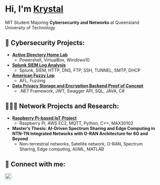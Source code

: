 <h1>Hi, I'm <a href="https://www.linkedin.com/in/krystalsonqut/"> Krystal </a></h1> MIT Student Majoring <b> Cybersecurity and Networks </b> at Queensland University of Technology 

<h2>🔐 Cybersecurity Projects:</h2>

- <b>[Active Directory Home Lab](https://github.com/krystolla/ActiveDirectoryLab)</b>
  - Powershell, VirtualBox, Windows10
 - <b>[Splunk SIEM Log Analysis](https://github.com/krystolla/Splunk-SIEM-Log-Analysis)</b>
   - Splunk, SIEM, HTTP, DNS, FTP, SSH, TUNNEL, SMTP, DHCP
- <b>[American Fuzzy Lop](https://github.com/krystolla/AmericanFuzzyLop)</b>
  - AFL, Fuzzing
- <b>[Data Privacy Storage and Encryption Backend Proof of Concept](https://github.com/krystolla/EncryptionPOC) </b>
  - .NET Framework, JWT, Swagger API, SQL, JAVA, C#

<h2>👩🏻‍💻 Network Projects and Research:</h2>

- <b>[Raspberry Pi-based IoT Project](https://github.com/krystolla/IFN649) </b>
  - Raspberry Pi, AWS EC2, MQTT, Python, C++, MAX30102
- <b>Master’s Thesis: AI-Driven Spectrum Sharing and Edge Computing in NTN-TN Integrated Networks with O-RAN Architecture for 6G and Beyond </b>
  - Non-terrestrial networks, Satellite network, O-RAN, Spectrum Sharing, Edge computing, AI/ML, MATLAB 

<h2> 🤳 Connect with me:</h2>

[<img align="left" alt="JoshMadakor | LinkedIn" width="22px" src="https://cdn.jsdelivr.net/npm/simple-icons@v3/icons/linkedin.svg" />][linkedin]

[linkedin]: https://linkedin.com/in/krystalsonqut

